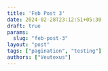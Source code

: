 ```yaml
---
title: 'Feb Post 3'
date: 2024-02-28T23:12:51+05:30
draft: true
params:
  slug: "feb-post-3"
layout: "post"
tags: ["pagination", "testing"]
authors: ["Veutexus"]
---
```

